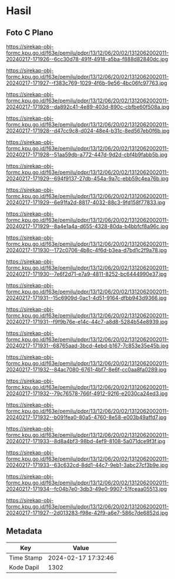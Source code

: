 # Hasil

## Foto C Plano

https://sirekap-obj-formc.kpu.go.id/f63e/pemilu/pdpr/13/12/06/20/02/1312062002011-20240217-171926--6cc30d78-491f-4918-a5ba-f888d82840dc.jpg

https://sirekap-obj-formc.kpu.go.id/f63e/pemilu/pdpr/13/12/06/20/02/1312062002011-20240217-171927--f383c769-1029-4f6b-9e56-4bc06fc97763.jpg

https://sirekap-obj-formc.kpu.go.id/f63e/pemilu/pdpr/13/12/06/20/02/1312062002011-20240217-171928--da892c41-4e89-403d-890c-cbfbe60f508a.jpg

https://sirekap-obj-formc.kpu.go.id/f63e/pemilu/pdpr/13/12/06/20/02/1312062002011-20240217-171928--d47cc9c8-d024-48e4-b31c-8ed567eb0f6b.jpg

https://sirekap-obj-formc.kpu.go.id/f63e/pemilu/pdpr/13/12/06/20/02/1312062002011-20240217-171928--51aa59db-a772-447d-9d2d-cbf4b9fabb5b.jpg

https://sirekap-obj-formc.kpu.go.id/f63e/pemilu/pdpr/13/12/06/20/02/1312062002011-20240217-171929--694f9137-27db-454a-9a7c-ebb59c4ea76b.jpg

https://sirekap-obj-formc.kpu.go.id/f63e/pemilu/pdpr/13/12/06/20/02/1312062002011-20240217-171929--6e91fa2d-8817-4032-88c3-9fd158f77833.jpg

https://sirekap-obj-formc.kpu.go.id/f63e/pemilu/pdpr/13/12/06/20/02/1312062002011-20240217-171929--8a4e1a4a-d655-4328-80da-b4bbfcf8a96c.jpg

https://sirekap-obj-formc.kpu.go.id/f63e/pemilu/pdpr/13/12/06/20/02/1312062002011-20240217-171930--172c0706-4b8c-4f6d-b3ea-d7bd1c2f9a78.jpg

https://sirekap-obj-formc.kpu.go.id/f63e/pemilu/pdpr/13/12/06/20/02/1312062002011-20240217-171930--7e6f2d71-e7a9-4811-8252-bc6444990e37.jpg

https://sirekap-obj-formc.kpu.go.id/f63e/pemilu/pdpr/13/12/06/20/02/1312062002011-20240217-171931--15c6909d-0ac1-4d51-9164-dfbb943d9366.jpg

https://sirekap-obj-formc.kpu.go.id/f63e/pemilu/pdpr/13/12/06/20/02/1312062002011-20240217-171931--f9f9b76e-e14c-44c7-a8d8-5284b54e8939.jpg

https://sirekap-obj-formc.kpu.go.id/f63e/pemilu/pdpr/13/12/06/20/02/1312062002011-20240217-171931--68765aad-3bcd-4ebd-b167-7c853e35e45b.jpg

https://sirekap-obj-formc.kpu.go.id/f63e/pemilu/pdpr/13/12/06/20/02/1312062002011-20240217-171932--84ac7080-6761-4bf7-8e6f-cc0aa8fa0289.jpg

https://sirekap-obj-formc.kpu.go.id/f63e/pemilu/pdpr/13/12/06/20/02/1312062002011-20240217-171932--79c76578-766f-4912-92f6-e2030ca24ed3.jpg

https://sirekap-obj-formc.kpu.go.id/f63e/pemilu/pdpr/13/12/06/20/02/1312062002011-20240217-171932--b091fea0-80a5-4760-8e58-e003b49affd7.jpg

https://sirekap-obj-formc.kpu.go.id/f63e/pemilu/pdpr/13/12/06/20/02/1312062002011-20240217-171933--8d8a4bf3-98bd-4ef9-8108-5a071dce9f3f.jpg

https://sirekap-obj-formc.kpu.go.id/f63e/pemilu/pdpr/13/12/06/20/02/1312062002011-20240217-171933--63c632cd-8dd1-44c7-9eb1-3abc27cf3b9e.jpg

https://sirekap-obj-formc.kpu.go.id/f63e/pemilu/pdpr/13/12/06/20/02/1312062002011-20240217-171934--fc04b7e0-3db3-49e0-9907-51fceaa05513.jpg

https://sirekap-obj-formc.kpu.go.id/f63e/pemilu/pdpr/13/12/06/20/02/1312062002011-20240217-171927--2d013283-f98e-42f9-a6e7-586c7de6852d.jpg


## Metadata

| Key        | Value               |
| ---------- | ------------------- |
| Time Stamp | 2024-02-17 17:32:46 |
| Kode Dapil | 1302                |



